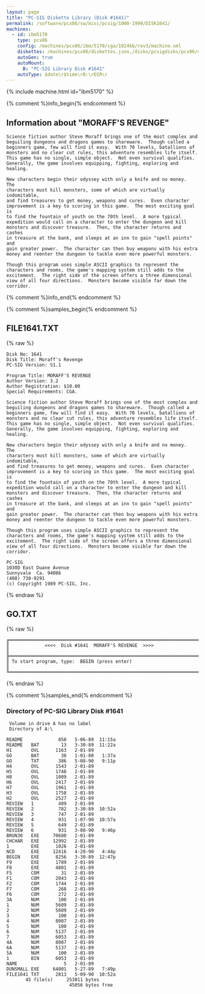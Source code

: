 ```yaml
---
layout: page
title: "PC-SIG Diskette Library (Disk #1641)"
permalink: /software/pcx86/sw/misc/pcsig/1000-1999/DISK1641/
machines:
  - id: ibm5170
    type: pcx86
    config: /machines/pcx86/ibm/5170/cga/1024kb/rev3/machine.xml
    diskettes: /machines/pcx86/diskettes.json,/disks/pcsigdisks/pcx86/diskettes.json
    autoGen: true
    autoMount:
      B: "PC-SIG Library Disk #1641"
    autoType: $date\r$time\rB:\rDIR\r
---
```


{% include machine.html id="ibm5170" %}

{% comment %}info_begin{% endcomment %}

## Information about "MORAFF'S REVENGE"

    Science fiction author Steve Moraff brings one of the most complex and
    beguiling dungeons and dragons games to shareware.  Though called a
    beginners game, few will find it easy.  With 70 levels, batallions of
    monsters and no clear cut rules, this adventure resembles life itself.
    This game has no single, simple object.  Not even survival qualifies.
    Generally, the game involves equipping, fighting, exploring and healing.
    
    New characters begin their odyssey with only a knife and no money.  The
    characters must kill monsters, some of which are virtually indomitable,
    and find treasures to get money, weapons and cures.  Even character
    improvement is a key to scoring in this game.  The most exciting goal is
    to find the fountain of youth on the 70th level.  A more typical
    expedition would call on a character to enter the dungeon and kill
    monsters and discover treasure.  Then, the character returns and cashes
    in treasure at the bank, and sleeps at an inn to gain "spell points" and
    gain greater power.  The character can then buy weapons with his extra
    money and reenter the dungeon to tackle even more powerful monsters.
    
    Though this program uses simple ASCII graphics to represent the
    characters and rooms, the game's mapping system still adds to the
    excitement.  The right side of the screen offers a three dimensional
    view of all four directions.  Monsters become visible far down the
    corridor.
{% comment %}info_end{% endcomment %}

{% comment %}samples_begin{% endcomment %}

## FILE1641.TXT

{% raw %}
```
Disk No: 1641                                                           
Disk Title: Moraff's Revenge                                            
PC-SIG Version: S1.1                                                    
                                                                        
Program Title: MORAFF'S REVENGE                                         
Author Version: 3.2                                                     
Author Registration: $10.00                                             
Special Requirements: CGA.                                              
                                                                        
Science fiction author Steve Moraff brings one of the most complex and  
beguiling dungeons and dragons games to shareware.  Though called a     
beginners game, few will find it easy.  With 70 levels, batallions of   
monsters and no clear cut rules, this adventure resembles life itself.  
This game has no single, simple object.  Not even survival qualifies.   
Generally, the game involves equipping, fighting, exploring and healing.
                                                                        
New characters begin their odyssey with only a knife and no money.  The 
characters must kill monsters, some of which are virtually indomitable, 
and find treasures to get money, weapons and cures.  Even character     
improvement is a key to scoring in this game.  The most exciting goal is
to find the fountain of youth on the 70th level.  A more typical        
expedition would call on a character to enter the dungeon and kill      
monsters and discover treasure.  Then, the character returns and cashes 
in treasure at the bank, and sleeps at an inn to gain "spell points" and
gain greater power.  The character can then buy weapons with his extra  
money and reenter the dungeon to tackle even more powerful monsters.    
                                                                        
Though this program uses simple ASCII graphics to represent the         
characters and rooms, the game's mapping system still adds to the       
excitement.  The right side of the screen offers a three dimensional    
view of all four directions.  Monsters become visible far down the      
corridor.                                                               
                                                                        
PC-SIG                                                                  
1030D East Duane Avenue                                                 
Sunnyvale  Ca. 94086                                                    
(408) 730-9291                                                          
(c) Copyright 1989 PC-SIG, Inc.                                         
```
{% endraw %}

## GO.TXT

{% raw %}
```
╔═════════════════════════════════════════════════════════════════════════╗
║             <<<<  Disk #1641  MORAFF'S REVENGE  >>>>                    ║
╠═════════════════════════════════════════════════════════════════════════╣
║ To start program, type:  BEGIN (press enter)                            ║
╚═════════════════════════════════════════════════════════════════════════╝
```
{% endraw %}

{% comment %}samples_end{% endcomment %}

### Directory of PC-SIG Library Disk #1641

     Volume in drive A has no label
     Directory of A:\

    README             850   5-06-89  11:15a
    README   BAT        13   3-30-89  11:22a
    H1       OVL      1163   2-01-89
    GO       BAT        38   1-01-80   1:37a
    GO       TXT       386   5-08-90   9:11p
    H4       OVL      1543   2-01-89
    H5       OVL      1748   2-01-89
    H8       OVL      1009   2-01-89
    H6       OVL      2417   2-01-89
    H7       OVL      1961   2-01-89
    H3       OVL      1758   2-01-89
    H2       OVL      2527   2-01-89
    REVIEW   1         409   2-01-89
    REVIEW   2         782   3-30-89  10:52a
    REVIEW   3         747   2-01-89
    REVIEW   4         931   1-07-90  10:57a
    REVIEW   5         649   2-01-89
    REVIEW   6         931   3-08-90   9:46p
    BRUN30   EXE     70680   2-01-89
    CHCHAR   EXE     12992   2-01-89
    1        EXE      1026   2-01-89
    NCD      EXE     12416   4-20-90   4:44p
    BEGIN    EXE      8256   3-30-89  12:47p
    F9       EXE      1789   2-01-89
    F8       EXE      4801   2-01-89
    F5       COM        31   2-01-89
    F1       COM      2043   2-01-89
    F2       COM      1744   2-01-89
    F7       COM       268   2-01-89
    F6       COM       272   2-01-89
    3A       NUM       100   2-01-89
    1        NUM      5609   2-01-89
    2        NUM      5609   2-01-89
    3        NUM       100   2-01-89
    4        NUM      8007   2-01-89
    5        NUM       100   2-01-89
    6        NUM      5137   2-01-89
    7        NUM      6053   2-01-89
    4A       NUM      8007   2-01-89
    6A       NUM      5137   2-01-89
    5A       NUM       100   2-01-89
    1        BIN      6053   2-01-89
    NAME                 5   2-01-89
    DUNSMALL EXE     64001   5-27-89   7:49p
    FILE1641 TXT      2813   5-09-90  10:52a
           45 file(s)     253011 bytes
                           45056 bytes free
